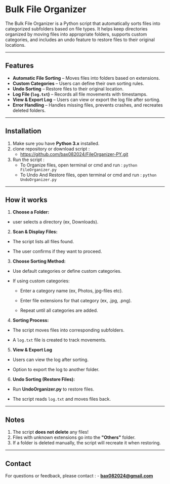 ﻿# Bulk File Organizer

The Bulk File Organizer is a Python script that automatically sorts files into categorized subfolders based on file types. 
It helps keep directories organized by moving files into appropriate folders, supports custom categories,
and includes an undo feature to restore files to their original locations.

---

## Features

- **Automatic File Sorting** – Moves files into folders based on extensions.
- **Custom Categories** – Users can define their own sorting rules.
- **Undo Sorting** – Restore files to their original location.
- **Log File (`log.txt`)** – Records all file movements with timestamps.
- **View & Export Log** – Users can view or export the log file after sorting.
- **Error Handling** – Handles missing files, prevents crashes, and recreates deleted folders.

---

## Installation

1. Make sure you have **Python 3.x** installed.
2. clone repository or download script :
	- https://github.com/bax082024/FileOrganizer-PY.git
3. Run the script :
	- To Organize files, open terminal or cmd and run : `python FileOrganizer.py`
	- To Undo And Restore files, open terminal or cmd and run : `python UndoOrganizer.py`

---

## How it works 

1. **Choose a Folder:**

- user selects a directory (ex, Downloads).

2. **Scan & Display Files:**

- The script lists all files found.

- The user confirms if they want to proceed.

3. **Choose Sorting Method:**

- Use default categories or define custom categories.

- If using custom categories:

	- Enter a category name (ex, Photos, jpg-files etc).

	- Enter file extensions for that category (ex, .jpg, .png).

	- Repeat until all categories are added.

4. **Sorting Process:**

- The script moves files into corresponding subfolders.

- A `log.txt` file is created to track movements.

5. **View & Export Log**

- Users can view the log after sorting.

- Option to export the log to another folder.

6. **Undo Sorting (Restore Files):**

- Run **UndoOrganizer.py** to restore files.

- The script reads `log.txt` and moves files back.

---

## Notes

1. The script **does not delete** any files!
2. Files with unknown extensions go into the **"Others"** folder.
3. If a folder is deleted manually, the script will recreate it when restoring.

---

## Contact

For questions or feedback, please contact :
	- **bax082024@gmail.com**

